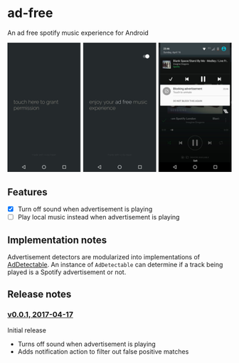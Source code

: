 # ad-free
An ad free spotify music experience for Android

<img src=".github/cover.png" width="900">

## Features
- [x] Turn off sound when advertisement is playing
- [ ] Play local music instead when advertisement is playing

## Implementation notes
Advertisement detectors are modularized into implementations of [AdDetectable](./app/src/main/java/ch/abertschi/adump/detector/AdDetectable.kt). An instance of `AdDetectable` can determine if a track being played is a Spotify advertisement or not.

## Release notes
### [v0.0.1, 2017-04-17](https://github.com/abertschi/ad-free/releases/tag/v0.0.1)
Initial release
- Turns off sound when advertisement is playing
- Adds notification action to filter out false positive matches

